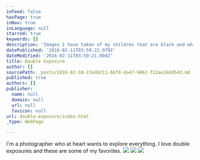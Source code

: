 ```yaml
---
inFeed: false
hasPage: true
inNav: true
inLanguage: null
starred: true
keywords: []
description: 'Images I have taken of my children that are black and white double exposures. '
datePublished: '2016-02-11T03:59:22.979Z'
dateModified: '2016-02-11T03:59:21.004Z'
title: Double Exposure
author: []
sourcePath: _posts/2016-02-10-22ed0211-6bf0-4a47-9862-f22ae24dd543.md
published: true
authors: []
publisher:
  name: null
  domain: null
  url: null
  favicon: null
url: double-exposure/index.html
_type: WebPage

---
```

I'm a photographer who at heart wants to explore everything. I love double exposures and these are some of my favorites. ![](https://s3-us-west-2.amazonaws.com/the-grid-img/p/9cbc0958901b577a31a772016a13cf57794d3313.jpg)
![](https://s3-us-west-2.amazonaws.com/the-grid-img/p/4a00dab13a38e45acbc068b77831b44c503d3170.jpg)
![](https://s3-us-west-2.amazonaws.com/the-grid-img/p/cd8207ef157588095ecda4f295e9140f37396657.jpg)